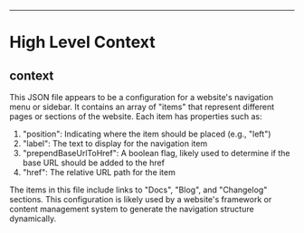 

  ---
# High Level Context
## context
This JSON file appears to be a configuration for a website's navigation menu or sidebar. It contains an array of "items" that represent different pages or sections of the website. Each item has properties such as:

1. "position": Indicating where the item should be placed (e.g., "left")
2. "label": The text to display for the navigation item
3. "prependBaseUrlToHref": A boolean flag, likely used to determine if the base URL should be added to the href
4. "href": The relative URL path for the item

The items in this file include links to "Docs", "Blog", and "Changelog" sections. This configuration is likely used by a website's framework or content management system to generate the navigation structure dynamically.

  